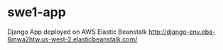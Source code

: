 # swe1-app
Django App deployed on AWS Elastic Beanstalk
http://django-env.eba-6mwa2htw.us-west-2.elasticbeanstalk.com/
